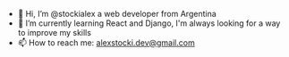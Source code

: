 - 👋 Hi, I’m @stockialex a web developer from Argentina
- 🌱 I’m currently learning React and Django, I'm always looking for a way to improve my skills
- 📫 How to reach me: alexstocki.dev@gmail.com

<!---
stockialex/stockialex is a ✨ special ✨ repository because its `README.md` (this file) appears on your GitHub profile.
You can click the Preview link to take a look at your changes.
--->
